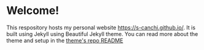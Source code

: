 # Welcome!


This respository hosts my personal website https://s-canchi.github.io/. It is built using Jekyll using Beautiful Jekyll theme. You can read more about the theme and setup in the [theme's repo README](https://github.com/daattali/beautiful-jekyll)

